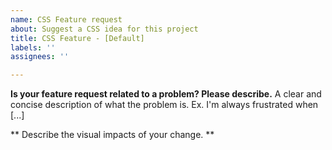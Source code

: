 ```yaml
---
name: CSS Feature request
about: Suggest a CSS idea for this project
title: CSS Feature - [Default]
labels: ''
assignees: ''

---
```


**Is your feature request related to a problem? Please describe.**
A clear and concise description of what the problem is. Ex. I'm always frustrated when [...]

** Describe the visual impacts of your change. **
